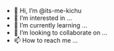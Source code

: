 - 👋 Hi, I’m @its-me-kichu
- 👀 I’m interested in ...
- 🌱 I’m currently learning ...
- 💞️ I’m looking to collaborate on ...
- 📫 How to reach me ...

<!---
its-me-kichu/its-me-kichu is a ✨ special ✨ repository because its `README.md` (this file) appears on your GitHub profile.
You can click the Preview link to take a look at your changes.
--->

